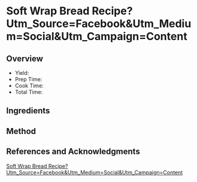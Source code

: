 # Soft Wrap Bread Recipe?Utm_Source=Facebook&Utm_Medium=Social&Utm_Campaign=Content

## Overview

- Yield:
- Prep Time:
- Cook Time:
- Total Time:

## Ingredients


## Method



## References and Acknowledgments

[Soft Wrap Bread Recipe?Utm_Source=Facebook&Utm_Medium=Social&Utm_Campaign=Content](http://www.kingarthurflour.com/recipes/soft-wrap-bread-recipe?utm_source=facebook&utm_medium=social&utm_campaign=content)
